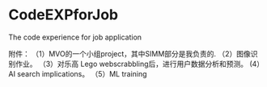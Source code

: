 # CodeEXPforJob
 The code experience for job application

 附件：
 （1）MVO的一个小组project，其中SIMM部分是我负责的.
 （2）图像识别作业。
 （3）对乐高 Lego webscrabbling后，进行用户数据分析和预测。
  (4）AI search implications。 
 （5）ML training 
